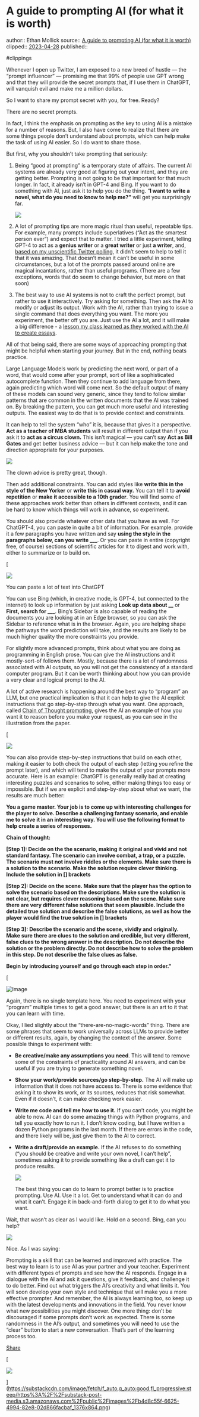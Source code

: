 # A guide to prompting AI (for what it is worth)
author:: Ethan Mollick
source:: [A guide to prompting AI (for what it is worth)](https://www.oneusefulthing.org/p/a-guide-to-prompting-ai-for-what)
clipped:: [2023-04-28](2023-04-28.md)
published:: 

#clippings

Whenever I open up Twitter, I am exposed to a new breed of hustle — the “prompt influencer” — promising me that 99% of people use GPT wrong and that they will provide the secret prompts that, if I use them in ChatGPT, will vanquish evil and make me a million dollars.

So I want to share my prompt secret with you, for free. Ready?

There are no secret prompts.

In fact, I think the emphasis on prompting as the key to using AI is a mistake for a number of reasons. But, I also have come to realize that there are some things people don’t understand about prompts, which can help make the task of using AI easier. So I do want to share those.

But first, why you shouldn’t take prompting that seriously:

1.  Being “good at prompting” is a temporary state of affairs. The current AI systems are already very good at figuring out your intent, and they are getting better. Prompting is not going to be that important for that much longer. In fact, it already isn’t in GPT-4 and Bing. If you want to do something with AI, just ask it to help you do the thing. “**I want to write a novel, what do you need to know to help me?”** will get you surprisingly far.
    
    
    ![](https://substackcdn.com/image/fetch/w_1456,c_limit,f_auto,q_auto:good,fl_progressive:steep/https%3A%2F%2Fsubstack-post-media.s3.amazonaws.com%2Fpublic%2Fimages%2F07e1a3a3-e209-423a-9ef2-5aacfc13133d_740x640.png)
    

    
2.  A lot of prompting tips are more magic ritual than useful, repeatable tips. For example, many prompts include superlatives (“Act as the smartest person ever”) and expect that to matter. I tried a little experiment, telling GPT-4 to act as a **genius writer** or a **great writer** or just **a writer**, and, [based on my unscientific Twitter polling](https://twitter.com/emollick/status/1649967090500096002?s=20), it didn’t seem to help to tell it that it was amazing. That doesn’t mean it can’t be useful in some circumstances, but a lot of the prompts passed around online are magical incantations, rather than useful programs. (There are a few exceptions, words that do seem to change behavior, but more on that soon)
    
3.  The best way to use AI systems is not to craft the perfect prompt, but rather to use it interactively. Try asking for something. Then ask the AI to modify or adjust its output. Work with the AI, rather than trying to issue a single command that does everything you want. The more you experiment, the better off you are. Just use the AI a lot, and it will make a big difference - a [lesson my class learned as they worked with the AI to create essays](https://www.oneusefulthing.org/p/my-class-required-ai-heres-what-ive).
    

All of that being said, there are some ways of approaching prompting that might be helpful when starting your journey. But in the end, nothing beats practice.

Large Language Models work by predicting the next word, or part of a word, that would come after your prompt, sort of like a sophisticated autocomplete function. Then they continue to add language from there, again predicting which word will come next. So the default output of many of these models can sound very generic, since they tend to follow similar patterns that are common in the written documents that the AI was trained on. By breaking the pattern, you can get much more useful and interesting outputs. The easiest way to do that is to provide context and constraints.

It can help to tell the system “who” it is, because that gives it a perspective. **Act as a teacher of MBA students** will result in different output than if you ask it to **act as a circus clown.** This isn’t magical — you can’t say **Act as Bill Gates** and get better business advice — but it can help make the tone and direction appropriate for your purposes.



![](https://substackcdn.com/image/fetch/w_1456,c_limit,f_auto,q_auto:good,fl_progressive:steep/https%3A%2F%2Fsubstack-post-media.s3.amazonaws.com%2Fpublic%2Fimages%2F5dcf8ce9-314c-4fe3-a687-146539298446_1551x1360.png)



The clown advice is pretty great, though.

Then add additional constraints. You can add styles like **write this in the style of the New Yorker** or **write this in casual way.** You can tell it to **avoid repetition** or **make it accessible to a 10th grader**. You will find some of these approaches work better than others in different contexts, and it can be hard to know which things will work in advance, so experiment.

You should also provide whatever other data that you have as well. For ChatGPT-4, you can paste in quite a bit of information. For example. provide it a few paragraphs you have written and say **using the style in the paragraphs below, can you write \_\_\_**. Or you can paste in entire (copyright free, of course) sections of scientific articles for it to digest and work with, either to summarize or to build on.

[

![](https://substackcdn.com/image/fetch/w_1456,c_limit,f_auto,q_auto:good,fl_progressive:steep/https%3A%2F%2Fsubstack-post-media.s3.amazonaws.com%2Fpublic%2Fimages%2F85b7ec69-19f8-4a4a-be1c-7ec819e188d6_842x450.gif)


You can paste a lot of text into ChatGPT

You can use Bing (which, in creative mode, is GPT-4, but connected to the internet) to look up information by just asking **Look up data about \_\_** or **First, search for \_\_\_**. Bing’s Sidebar is also capable of reading the documents you are looking at in an Edge browser, so you can ask the Sidebar to reference what is in the browser. Again, you are helping shape the pathways the word prediction will take, and the results are likely to be much higher quality the more constraints you provide.

For slightly more advanced prompts, think about what you are doing as programming in English prose. You can give the AI instructions and it mostly-sort-of follows them. Mostly, because there is a lot of randomness associated with AI outputs, so you will not get the consistency of a standard computer program. But it can be worth thinking about how you can provide a very clear and logical prompt to the AI.

A lot of active research is happening around the best way to “program” an LLM, but one practical implication is that it can help to give the AI explicit instructions that go step-by-step through what you want. One approach, called [Chain of Thought prompting](https://arxiv.org/abs/2201.11903), gives the AI an example of how you want it to reason before you make your request, as you can see in the illustration from the paper.

[

![](https://substackcdn.com/image/fetch/w_1456,c_limit,f_auto,q_auto:good,fl_progressive:steep/https%3A%2F%2Fsubstack-post-media.s3.amazonaws.com%2Fpublic%2Fimages%2Fadcb3f6b-1e94-4c74-8053-9b2176d1659d_1097x632.png)



You can also provide step-by-step instructions that build on each other, making it easier to both check the output of each step (letting you refine the prompt later), and which will tend to make the output of your prompts more accurate. Here is an example: ChatGPT is generally really bad at creating interesting puzzles and scenarios to solve, either making things too easy or impossible. But if we are explicit and step-by-step about what we want, the results are much better:

**You a game master. Your job is to come up with interesting challenges for the player to solve. Describe a challenging fantasy scenario, and enable me to solve it in an interesting way. You will use the following format to help create a series of responses.**

**Chain of thought:**

**\[Step 1\]: Decide on the the scenario, making it original and vivid and not standard fantasy. The scenario can involve combat, a trap, or a puzzle. The scenario must not involve riddles or the elements. Make sure there is a solution to the scenario. Make the solution require clever thinking. Include the solution in \[\] brackets**

**\[Step 2\]: Decide on the scene. Make sure that the player has the option to solve the scenario based on the descriptions. Make sure the solution is not clear, but requires clever reasoning based on the scene. Make sure there are very different false solutions that seem plausible. Include the detailed true solution and describe the false solutions, as well as how the player would find the true solution in \[\] brackets**

**\[Step 3\]: Describe the scenario and the scene, vividly and originally. Make sure there are clues to the solution and credible, but very different, false clues to the wrong answer in the description. Do not describe the solution or the problem directly. Do not describe how to solve the problem in this step. Do not describe the false clues as false.**

**Begin by introducing yourself and go through each step in order."**

[

![Image](https://substackcdn.com/image/fetch/w_1456,c_limit,f_auto,q_auto:good,fl_progressive:steep/https%3A%2F%2Fsubstack-post-media.s3.amazonaws.com%2Fpublic%2Fimages%2F98e9aea2-2724-4f29-9c65-1af0815058bd_1121x1305.jpeg "Image")


Again, there is no single template here. You need to experiment with your “program” multiple times to get a good answer, but there is an art to it that you can learn with time.

Okay, I lied slightly about the “there-are-no-magic-words” thing. There are some phrases that seem to work universally across LLMs to provide better or different results, again, by changing the context of the answer. Some possible things to experiment with:

-   **Be creative/make any assumptions you need**. This will tend to remove some of the constraints of practicality around AI answers, and can be useful if you are trying to generate something novel.
    
-   **Show your work/provide sources/go step-by-step.** The AI will make up information that it does not have access to. There is some evidence that asking it to show its work, or its sources, reduces that risk somewhat. Even if it doesn’t, it can make checking work easier.
    
-   **Write me code and tell me how to use it.** If you can’t code, you might be able to now. AI can do some amazing things with Python programs, and tell you exactly how to run it. I don’t know coding, but I have written a dozen Python programs in the last month. If there are errors in the code, and there likely will be, just give them to the AI to correct.
    
-   **Write a draft/provide an example.** If the AI refuses to do something (“you should be creative and write your own novel, I can’t help”, sometimes asking it to provide something like a draft can get it to produce results.
    
    
    ![](https://substackcdn.com/image/fetch/w_1456,c_limit,f_auto,q_auto:good,fl_progressive:steep/https%3A%2F%2Fsubstack-post-media.s3.amazonaws.com%2Fpublic%2Fimages%2F90c37ec2-74df-4a6c-b743-75cc7b095439_1818x1138.png)
    

    The best thing you can do to learn to prompt better is to practice prompting. Use AI. Use it a lot. Get to understand what it can do and what it can’t. Engage it in back-and-forth dialog to get it to do what you want.
    

Wait, that wasn’t as clear as I would like. Hold on a second. Bing, can you help?



![](https://substackcdn.com/image/fetch/w_1456,c_limit,f_auto,q_auto:good,fl_progressive:steep/https%3A%2F%2Fsubstack-post-media.s3.amazonaws.com%2Fpublic%2Fimages%2F22e07f3d-1a3e-4e28-95fb-a3ecc6b20b7f_1496x1658.png)


Nice. As I was saying:

Prompting is a skill that can be learned and improved with practice. The best way to learn is to use AI as your partner and your teacher. Experiment with different types of prompts and see how the AI responds. Engage in a dialogue with the AI and ask it questions, give it feedback, and challenge it to do better. Find out what triggers the AI’s creativity and what limits it. You will soon develop your own style and technique that will make you a more effective prompter. And remember, the AI is always learning too, so keep up with the latest developments and innovations in the field. You never know what new possibilities you might discover. One more thing: don’t be discouraged if some prompts don’t work as expected. There is some randomness in the AI’s output, and sometimes you will need to use the “clear” button to start a new conversation. That’s part of the learning process too.

[Share](https://www.oneusefulthing.org/p/a-guide-to-prompting-ai-for-what?utm_source=substack&utm_medium=email&utm_content=share&action=share)

[

![](https://substackcdn.com/image/fetch/w_1456,c_limit,f_auto,q_auto:good,fl_progressive:steep/https%3A%2F%2Fsubstack-post-media.s3.amazonaws.com%2Fpublic%2Fimages%2Fb4d8c55f-6625-4994-82e8-02d866facbaf_1376x864.png)

](https://substackcdn.com/image/fetch/f_auto,q_auto:good,fl_progressive:steep/https%3A%2F%2Fsubstack-post-media.s3.amazonaws.com%2Fpublic%2Fimages%2Fb4d8c55f-6625-4994-82e8-02d866facbaf_1376x864.png)
